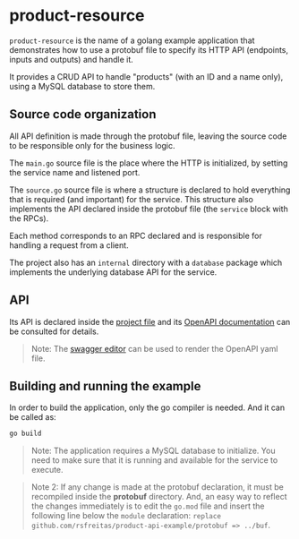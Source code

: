 # product-resource

`product-resource` is the name of a golang example application that demonstrates
how to use a protobuf file to specify its HTTP API (endpoints, inputs and outputs)
and handle it.

It provides a CRUD API to handle "products" (with an ID and a name only), using
a MySQL database to store them.

## Source code organization

All API definition is made through the protobuf file, leaving the source code to
be responsible only for the business logic.

The `main.go` source file is the place where the HTTP is initialized, by setting
the service name and listened port.

The `source.go` source file is where a structure is declared to hold everything
that is required (and important) for the service. This structure also implements
the API declared inside the protobuf file (the `service` block with the RPCs).

Each method corresponds to an RPC declared and is responsible for handling a
request from a client.

The project also has an `internal` directory with a `database` package which
implements the underlying database API for the service.

## API

Its API is declared inside the [project file](../protobuf/proto/services/product_resource/v1/product_resource_api.proto)
and its [OpenAPI documentation](../protobuf/gen/openapi/services/product_resource/v1/openapi.yaml)
can be consulted for details.

> Note: The [swagger editor](https://editor.swagger.io) can be used to render
> the OpenAPI yaml file.

## Building and running the example

In order to build the application, only the go compiler is needed. And it can
be called as:

```bash
go build
```

> Note: The application requires a MySQL database to initialize. You need to make
> sure that it is running and available for the service to execute.

> Note 2: If any change is made at the protobuf declaration, it must be recompiled
> inside the **protobuf** directory. And, an easy way to reflect the changes immediately
> is to edit the `go.mod` file and insert the following line below the `module`
> declaration: `replace github.com/rsfreitas/product-api-example/protobuf => ../buf`.
